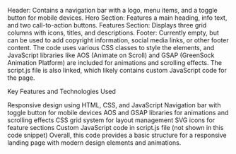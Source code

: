 

Header: Contains a navigation bar with a logo, menu items, and a toggle button for mobile devices.
Hero Section: Features a main heading, info text, and two call-to-action buttons.
Features Section: Displays three grid columns with icons, titles, and descriptions.
Footer: Currently empty, but can be used to add copyright information, social media links, or other footer content.
The code uses various CSS classes to style the elements, and JavaScript libraries like AOS (Animate on Scroll) and GSAP (GreenSock Animation Platform) are included for animations and scrolling effects. The script.js file is also linked, which likely contains custom JavaScript code for the page.

Key Features and Technologies Used

Responsive design using HTML, CSS, and JavaScript
Navigation bar with toggle button for mobile devices
AOS and GSAP libraries for animations and scrolling effects
CSS grid system for layout management
SVG icons for feature sections
Custom JavaScript code in script.js file (not shown in this code snippet)
Overall, this code provides a basic structure for a responsive landing page with modern design elements and animations.
